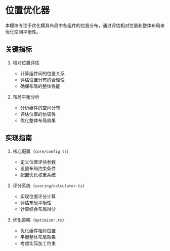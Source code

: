 # 位置优化器

本模块专注于优化模具布局中各组件的位置分布，通过评估相对位置和整体布局来优化空间平衡性。

## 关键指标

1. 相对位置评估
   - 计算组件间的位置关系
   - 评估位置分布的合理性
   - 确保布局的整体性能

2. 布局平衡分析
   - 分析组件的空间分布
   - 评估位置的协调性
   - 优化整体布局效果

## 实现指南

1. 核心配置（`core/config.ts`）
   - 定义位置评估参数
   - 设置布局约束条件
   - 配置优化权重系统

2. 评分系统（`scoring/calculator.ts`）
   - 实现位置评分计算
   - 评估布局平衡性
   - 计算综合布局得分

3. 优化策略（`optimizer.ts`）
   - 优化组件相对位置
   - 平衡整体布局效果
   - 考虑实际加工约束
